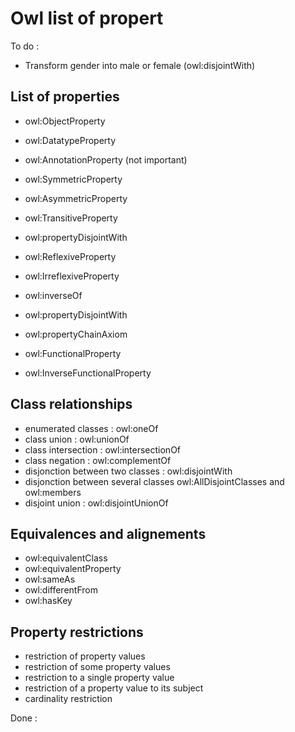 # Owl list of propert

To do :
- Transform gender into male or female (owl:disjointWith)

## List of properties
- owl:ObjectProperty
- owl:DatatypeProperty
- owl:AnnotationProperty (not important)

- owl:SymmetricProperty
- owl:AsymmetricProperty
- owl:TransitiveProperty
- owl:propertyDisjointWith

- owl:ReflexiveProperty
- owl:IrreflexiveProperty

- owl:inverseOf
- owl:propertyDisjointWith

- owl:propertyChainAxiom
- owl:FunctionalProperty
- owl:InverseFunctionalProperty

## Class relationships
- enumerated classes : owl:oneOf
- class union : owl:unionOf
- class intersection : owl:intersectionOf
- class negation : owl:complementOf
- disjonction between two classes : owl:disjointWith
- disjonction between several classes owl:AllDisjointClasses and owl:members
- disjoint union : owl:disjointUnionOf

## Equivalences and alignements
- owl:equivalentClass
- owl:equivalentProperty
- owl:sameAs
- owl:differentFrom
- owl:hasKey

## Property restrictions
- restriction of property values
- restriction of some property values
- restriction to a single property value
- restriction of a property value to its subject
- cardinality restriction

Done :
